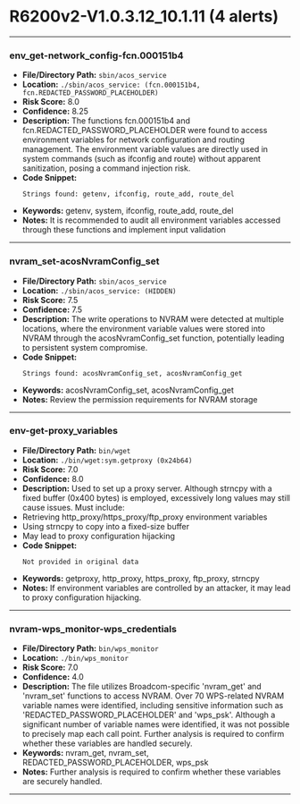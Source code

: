 # R6200v2-V1.0.3.12_10.1.11 (4 alerts)

---

### env_get-network_config-fcn.000151b4

- **File/Directory Path:** `sbin/acos_service`
- **Location:** `./sbin/acos_service: (fcn.000151b4, fcn.REDACTED_PASSWORD_PLACEHOLDER)`
- **Risk Score:** 8.0
- **Confidence:** 8.25
- **Description:** The functions fcn.000151b4 and fcn.REDACTED_PASSWORD_PLACEHOLDER were found to access environment variables for network configuration and routing management. The environment variable values are directly used in system commands (such as ifconfig and route) without apparent sanitization, posing a command injection risk.
- **Code Snippet:**
  ```
  Strings found: getenv, ifconfig, route_add, route_del
  ```
- **Keywords:** getenv, system, ifconfig, route_add, route_del
- **Notes:** It is recommended to audit all environment variables accessed through these functions and implement input validation

---
### nvram_set-acosNvramConfig_set

- **File/Directory Path:** `sbin/acos_service`
- **Location:** `./sbin/acos_service: (HIDDEN)`
- **Risk Score:** 7.5
- **Confidence:** 7.5
- **Description:** The write operations to NVRAM were detected at multiple locations, where the environment variable values were stored into NVRAM through the acosNvramConfig_set function, potentially leading to persistent system compromise.
- **Code Snippet:**
  ```
  Strings found: acosNvramConfig_set, acosNvramConfig_get
  ```
- **Keywords:** acosNvramConfig_set, acosNvramConfig_get
- **Notes:** Review the permission requirements for NVRAM storage

---
### env-get-proxy_variables

- **File/Directory Path:** `bin/wget`
- **Location:** `./bin/wget:sym.getproxy (0x24b64)`
- **Risk Score:** 7.0
- **Confidence:** 8.0
- **Description:** Used to set up a proxy server. Although strncpy with a fixed buffer (0x400 bytes) is employed, excessively long values may still cause issues. Must include:
- Retrieving http_proxy/https_proxy/ftp_proxy environment variables
- Using strncpy to copy into a fixed-size buffer
- May lead to proxy configuration hijacking
- **Code Snippet:**
  ```
  Not provided in original data
  ```
- **Keywords:** getproxy, http_proxy, https_proxy, ftp_proxy, strncpy
- **Notes:** If environment variables are controlled by an attacker, it may lead to proxy configuration hijacking.

---
### nvram-wps_monitor-wps_credentials

- **File/Directory Path:** `bin/wps_monitor`
- **Location:** `./bin/wps_monitor`
- **Risk Score:** 7.0
- **Confidence:** 4.0
- **Description:** The file utilizes Broadcom-specific 'nvram_get' and 'nvram_set' functions to access NVRAM. Over 70 WPS-related NVRAM variable names were identified, including sensitive information such as 'REDACTED_PASSWORD_PLACEHOLDER' and 'wps_psk'. Although a significant number of variable names were identified, it was not possible to precisely map each call point. Further analysis is required to confirm whether these variables are handled securely.
- **Keywords:** nvram_get, nvram_set, REDACTED_PASSWORD_PLACEHOLDER, wps_psk
- **Notes:** Further analysis is required to confirm whether these variables are securely handled.

---
